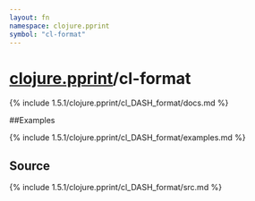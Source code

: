 ```yaml
---
layout: fn
namespace: clojure.pprint
symbol: "cl-format"
---
```


# [clojure.pprint](../)/cl-format

{% include 1.5.1/clojure.pprint/cl_DASH_format/docs.md %}

##Examples

{% include 1.5.1/clojure.pprint/cl_DASH_format/examples.md %}
## Source
{% include 1.5.1/clojure.pprint/cl_DASH_format/src.md %}

